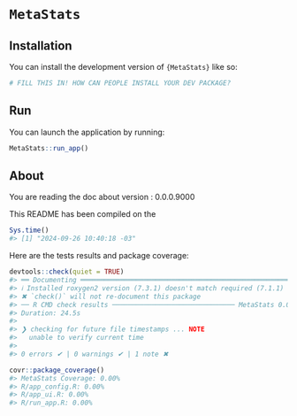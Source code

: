 
<!-- README.md is generated from README.Rmd. Please edit that file -->

# `MetaStats`

<!-- badges: start -->
<!-- badges: end -->

## Installation

You can install the development version of `{MetaStats}` like so:

``` r
# FILL THIS IN! HOW CAN PEOPLE INSTALL YOUR DEV PACKAGE?
```

## Run

You can launch the application by running:

``` r
MetaStats::run_app()
```

## About

You are reading the doc about version : 0.0.0.9000

This README has been compiled on the

``` r
Sys.time()
#> [1] "2024-09-26 10:40:18 -03"
```

Here are the tests results and package coverage:

``` r
devtools::check(quiet = TRUE)
#> ══ Documenting ═════════════════════════════════════════════════════════════════
#> ℹ Installed roxygen2 version (7.3.1) doesn't match required (7.1.1)
#> ✖ `check()` will not re-document this package
#> ── R CMD check results ─────────────────────────────── MetaStats 0.0.0.9000 ────
#> Duration: 24.5s
#> 
#> ❯ checking for future file timestamps ... NOTE
#>   unable to verify current time
#> 
#> 0 errors ✔ | 0 warnings ✔ | 1 note ✖
```

``` r
covr::package_coverage()
#> MetaStats Coverage: 0.00%
#> R/app_config.R: 0.00%
#> R/app_ui.R: 0.00%
#> R/run_app.R: 0.00%
```
